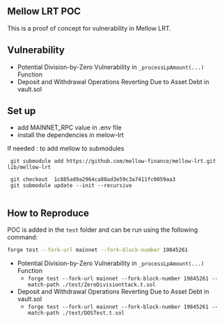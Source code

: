 ## Mellow LRT POC 

This is a proof of concept for vulnerability in Mellow LRT.

## Vulnerability
- Potential Division-by-Zero Vulnerability in `_processLpAmount(...)` Function
- Deposit and Withdrawal Operations Reverting Due to Asset Debt in vault.sol

## Set up
- add MAINNET_RPC value in  .env file  
- install the dependencies in melow-lrt


If needed : to add mellow to submodules
```shell
 git submodule add https://github.com/mellow-finance/mellow-lrt.git lib/mellow-lrt

 git checkout  1c885ad9a2964ca88ad3e59c3a7411fc0059aa3
 git submodule update --init --recursive


```

## How to Reproduce
POC is added in the `test` folder and can be run using the following command:

 ```bash 
 forge test --fork-url mainnet --fork-block-number 19845261 
 ``` 
- Potential Division-by-Zero Vulnerability in `_processLpAmount(...)` Function
    - `forge test --fork-url mainnet --fork-block-number 19845261 --match-path ./test/ZeroDivisionttack.t.sol`
- Deposit and Withdrawal Operations Reverting Due to Asset Debt in vault.sol
    - `forge test --fork-url mainnet --fork-block-number 19845261 --match-path ./test/DOSTest.t.sol `
